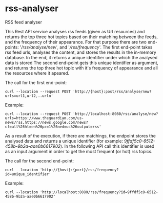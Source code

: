 # rss-analyser

RSS feed analyser

This Rest API service analyses rss feeds (given as Url resources) and returns the top three hot topics based on their matching between the feeds, and the frequency of their appearance.
For that purpose there are two end-points: '*/rss/analyse/new*', and '*/rss/frequency*'. 
The first end-point takes rss feed urls, analyses the content, and stores the results in the in-memory database. In the end, it returns a unique identifier under which the analysed data is stored
The second end-point gets this unique identifier as argument, and returns the top three hot topic with it's frequency of appearance and all the resources where it apeared.

The call for the first end-point:


```
curl --location --request POST 'http://{host}:post/rss/analyse/new?urls=url1,url2,..urln'
```

Example:

```
curl --location --request POST 'http://localhost:8080/rss/analyse/new?urls=https://www.theguardian.com/us-news/rss,https://news.google.com/news?cf=all%26hl=en%26pz=1%26ned=us%26output=rss'
```


As a result of the execution, if there are matchings, the endpoint stores the analysed data and returns a unique identifier (for example: *9ffdf5c0-6512-458b-9b2a-aae0b6617902*). In the following API call this identifier is used as an input argument in order to get the most frequent (or hot) rss topics.


The call for the second end-point:


```
curl --location 'http://{host}:{port}/rss/frequency?id=unique_identifier'
```

Example:

```
curl --location 'http://localhost:8080/rss/frequency?id=9ffdf5c0-6512-458b-9b2a-aae0b6617902'
```
